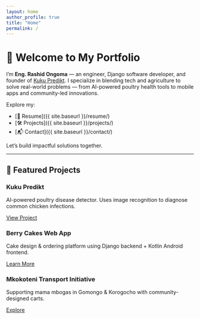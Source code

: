 ```yaml
---
layout: home
author_profile: true
title: "Home"
permalink: /
---
```


# 👋 Welcome to My Portfolio

I’m **Eng. Rashid Ongoma** — an engineer, Django software developer, and founder of [Kuku Predikt](https://youngdevelopa.github.io/resume/projects/). I specialize in blending tech and agriculture to solve real-world problems — from AI-powered poultry health tools to mobile apps and community-led innovations.

Explore my:
- [📄 Resume]({{ site.baseurl }}/resume/)
- [🛠️ Projects]({{ site.baseurl }}/projects/)
- [📬 Contact]({{ site.baseurl }}/contact/)


Let’s build impactful solutions together.

---

## 🔧 Featured Projects

<div class="feature__wrapper">

<div class="feature__item">
  <h3 class="feature__title">Kuku Predikt</h3>
  <p class="feature__desc">AI-powered poultry disease detector. Uses image recognition to diagnose common chicken infections.</p>
  <a class="btn btn--primary" href="/projects/">View Project</a>
</div>

<div class="feature__item">
  <h3 class="feature__title">Berry Cakes Web App</h3>
  <p class="feature__desc">Cake design & ordering platform using Django backend + Kotlin Android frontend.</p>
  <a class="btn" href="/projects/">Learn More</a>
</div>

<div class="feature__item">
  <h3 class="feature__title">Mkokoteni Transport Initiative</h3>
  <p class="feature__desc">Supporting mama mbogas in Gomongo & Korogocho with community-designed carts.</p>
  <a class="btn" href="/projects/">Explore</a>
</div>

</div>
